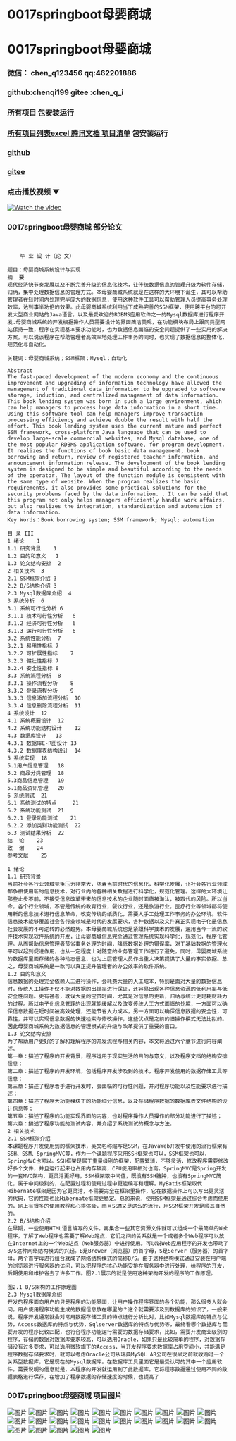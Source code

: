 # 0017springboot母婴商城


# 0017springboot母婴商城

### 微信： chen_q123456  qq:462201886
### github:chenqi199 gitee :chen_q_i

### [所有项目](https://github.com/GraduationProject-springboot/allSpringbootProjects) 包安装运行

### [所有项目列表excel 腾讯文档 项目清单](https://docs.qq.com/sheet/DSHRFSVZ5aEVYT3N3?tab=BB08J2) 包安装运行

### [github](https://chenqi199.github.io)

### [gitee](https://gitee.com/chen_q_i)

### 点击播放视频 ▼
[![Watch the video](https://i.sstatic.net/Vp2cE.png)](https://player.bilibili.com/player.html?isOutside=true&aid=BV16ia6epENY&bvid=BV16ia6epENY&cid=500001610569147&p=18)



### 0017springboot母婴商城 部分论文
```

﻿
    毕 业 设 计（论 文）

题目：母婴商城系统设计与实现
摘  要
现代经济快节奏发展以及不断完善升级的信息化技术，让传统数据信息的管理升级为软件存储，归纳，集中处理数据信息的管理方式。本母婴商城系统就是在这样的大环境下诞生，其可以帮助管理者在短时间内处理完毕庞大的数据信息，使用这种软件工具可以帮助管理人员提高事务处理效率，达到事半功倍的效果。此母婴商城系统利用当下成熟完善的SSM框架，使用跨平台的可开发大型商业网站的Java语言，以及最受欢迎的RDBMS应用软件之一的Mysql数据库进行程序开发.母婴商城系统的开发根据操作人员需要设计的界面简洁美观，在功能模块布局上跟同类型网站保持一致，程序在实现基本要求功能时，也为数据信息面临的安全问题提供了一些实用的解决方案。可以说该程序在帮助管理者高效率地处理工作事务的同时，也实现了数据信息的整体化，规范化与自动化。

关键词：母婴商城系统；SSM框架；Mysql；自动化

Abstract
The fast-paced development of the modern economy and the continuous improvement and upgrading of information technology have allowed the management of traditional data information to be upgraded to software storage, induction, and centralized management of data information. This book lending system was born in such a large environment, which can help managers to process huge data information in a short time. Using this software tool can help managers improve transaction processing efficiency and achieve double the result with half the effort. This book lending system uses the current mature and perfect SSM framework, cross-platform Java language that can be used to develop large-scale commercial websites, and Mysql database, one of the most popular RDBMS application software, for program development. It realizes the functions of book basic data management, book borrowing and return, review of registered teacher information, and announcement information release. The development of the book lending system is designed to be simple and beautiful according to the needs of the operator. The layout of the function module is consistent with the same type of website. When the program realizes the basic requirements, it also provides some practical solutions for the security problems faced by the data information. . It can be said that this program not only helps managers efficiently handle work affairs, but also realizes the integration, standardization and automation of data information.
Key Words：Book borrowing system; SSM framework; Mysql; automation

目 录	III
1 绪论	1
1.1 研究背景	1
1.2 目的和意义	1
1.3 论文结构安排	2
2 相关技术	3
2.1 SSM框架介绍	3
2.2 B/S结构介绍	3
2.3 Mysql数据库介绍	4
3 系统分析	6
3.1 系统可行性分析	6
3.1.1 技术可行性分析	6
3.1.2 经济可行性分析	6
3.1.3 运行可行性分析	6
3.2 系统性能分析	7
3.2.1 易用性指标	7
3.2.2 可扩展性指标	7
3.2.3 健壮性指标	7
3.2.4 安全性指标	8
3.3 系统流程分析	8
3.3.1 操作流程分析	8
3.3.2 登录流程分析	9
3.3.3 信息添加流程分析	10
3.3.4 信息删除流程分析	11
4 系统设计	12
4.1 系统概要设计	12
4.2 系统功能结构设计	12
4.3 数据库设计	13
4.3.1 数据库E-R图设计	13
4.3.2 数据库表结构设计	14
5 系统实现	18
5.1用户信息管理	18
5.2 商品分类管理	18
5.3商品信息管理	19
5.1商品资讯管理	20
6 系统测试	21
6.1 系统测试的特点 	21
6.2 系统功能测试	21
6.2.1 登录功能测试	21
6.2.2 添加类别功能测试	22
6.3 测试结果分析	22
结  论	23
致  谢	24
参考文献	25

1 绪论
1.1 研究背景
当前社会各行业领域竞争压力非常大，随着当前时代的信息化，科学化发展，让社会各行业领域都争相使用新的信息技术，对行业内的各种相关数据进行科学化，规范化管理。这样的大环境让那些止步不前，不接受信息改革带来的信息技术的企业随时面临被淘汰，被取代的风险。所以当今，各个行业领域，不管是传统的教育行业，餐饮行业，还是旅游行业，医疗行业等领域都将使用新的信息技术进行信息革命，改变传统的纸质化，需要人手工处理工作事务的办公环境。软件信息技术能够覆盖社会各行业领域是时代的发展要求，各种数据以及文件真正实现电子化是信息社会发展的不可逆转的必然趋势。本母婴商城系统也是紧跟科学技术的发展，运用当今一流的软件技术实现软件系统的开发，让母婴商城信息完全通过管理系统实现科学化，规范化，程序化管理。从而帮助信息管理者节省事务处理的时间，降低数据处理的错误率，对于基础数据的管理水平可以起到促进作用，也从一定程度上对随意的业务管理工作进行了避免，同时，母婴商城系统的数据库里面存储的各种动态信息，也为上层管理人员作出重大决策提供了大量的事实依据。总之，母婴商城系统是一款可以真正提升管理者的办公效率的软件系统。
1.2 目的和意义
信息数据的处理完全依赖人工进行操作，会耗费大量的人工成本，特别是面对大量的数据信息时，传统人工操作不仅不能对数据的出错率进行保证，还容易出现各种信息资源的低利用率与低安全性问题。更有甚者，耽误大量的宝贵时间，尤其是对信息的更新，归纳与统计更是耗财耗力的过程。所以电子化信息管理的出现就能缓解以及改变传统人工方式面临的处境，一方面可以确保信息数据在短时间被高效处理，还能节省人力成本，另一方面可以确保信息数据的安全性，可靠性，并可以实现信息数据的快速检索与修改操作，这些优点是之前的旧操作模式无法比拟的。因此母婴商城系统为数据信息的管理模式的升级与改革提供了重要的窗口。
1.3 论文结构安排
为了帮助用户更好的了解和理解程序的开发流程与相关内容，本文将通过六个章节进行内容阐述。
第一章：描述了程序的开发背景，程序运用于现实生活的目的与意义，以及程序文档的结构安排信息；
第二章：描述了程序的开发环境，包括程序开发涉及到的技术，程序开发使用的数据存储工具等信息；
第三章：描述了程序着手进行开发时，会面临的可行性问题，并对程序功能以及性能要求进行描述；
第四章：描述了程序大功能模块下的功能细分信息，以及存储程序数据的数据库表文件结构的设计信息等；
第五章：描述了程序的功能实现界面的内容，也对程序操作人员操作的部分功能进行了描述；
第六章：描述了程序功能的测试内容，并介绍了系统测试的概念与方法。
2 相关技术
2.1 SSM框架介绍
本课题程序开发使用到的框架技术，英文名称缩写是SSM，在JavaWeb开发中使用的流行框架有SSH、SSM、SpringMVC等，作为一个课题程序采用SSH框架也可以，SSM框架也可以，SpringMVC也可以。SSH框架是属于重量级别的框架，配置繁琐，不够灵活，修改程序需要修改好多个文件，并且运行起来也占用内存较高，CPU使用率相对也高，SpringMVC是Spring开发的一套MVC架构，更灵活更好用，SSM框架取中间值，既没有SSH臃肿，也没有SpringMVC简化，属于中间级别的，在配置过程和使用过程中更能编写和理解。MyBatis框架取代Hibernate框架是因为它更灵活，不需要完全在框架里操作，它在数据操作上可以写出更灵活的代码，它的性能也比Hibernate框架更稳定。总的来说，使用SSM框架是通过综合考虑而使用的，网上有很多的使用教程和心得体会，而且SSM又是这么的流行，用SSM框架开发是顺其自然的。
2.2 B/S结构介绍  
在早期，一些使用HTML语言编写的文件，再集合一些其它资源文件就可以组成一个最简单的Web程序，了解了Web程序也需要了解Web站点，它们之间的关系就是一个或者多个Web程序可以放在Internet上的一个Web站点（Web服务器）中进行使用。可以说Web应用程序的开发也带动了B/S这种网络结构模式的兴起。B是Brower（浏览器）的首字母，S是Server（服务器）的首字母，两个首字母进行组合就成了网络结构模式的简称B/S。由于这种结构模式通过安装在用户端的浏览器进行服务器的访问，可以把程序的核心功能安排在服务器中进行处理，给程序的开发，后期使用和维护省去了许多工作。图2.1展示的就是使用这种架构开发的程序的工作原理。

图2.1 B/S架构的工作原理图
2.3 Mysql数据库介绍
开发的程序面向用户的只是程序的功能界面，让用户操作程序界面的各个功能，那么很多人就会问，用户使用程序功能生成的数据信息放在哪里的？这个就需要涉及到数据库的知识了，一般来说，程序开发通常就会对常用数据存储工具的特点进行分析比对，比如Mysql数据库的特点与优势，Access数据库的特点与优势，Sqlserver数据库的特点与优势等，最终看哪个数据库与需要开发的程序比较匹配，也符合程序功能运行需要的数据存储要求，比如，需要开发商业级别的程序，存储的数据对数据库要求较高，可以选用Oracle，如果只是比较简单的程序，对数据存储没有过多要求，可以选用微软旗下的Access，当开发程序要求数据库占用空间小，并能满足程序数据存储要求时，就可以考虑Oracle公司从瑞典MySQL AB公司在很早之前就收购过一个关系型数据库，它是现在的Mysql数据库。在数据库工具里面它是最受认可的其中一个应用软件。需要说明的信息就是，本程序的开发就运用到了此数据库。它将程序数据通过使用不同的数据表格进行保存，在增加了程序数据的存储速度的时候，也提高了

```
### 0017springboot母婴商城 项目图片
![图片](/images/0017springbootimg_014.jpg)
![图片](/images/0017springbootimg_015.jpg)
![图片](/images/0017springbootimg_001.jpg)
![图片](/images/0017springbootimg_017.jpg)
![图片](/images/0017springbootimg_003.jpg)
![图片](/images/0017springbootimg_002.jpg)
![图片](/images/0017springbootimg_016.jpg)
![图片](/images/0017springbootimg_012.jpg)
![图片](/images/0017springbootimg_006.jpg)
![图片](/images/0017springbootimg_007.jpg)
![图片](/images/0017springbootimg_013.jpg)
![图片](/images/0017springbootimg_005.jpg)
![图片](/images/0017springbootimg_011.jpg)
![图片](/images/0017springbootimg_010.jpg)
![图片](/images/0017springbootimg_004.jpg)
![图片](/images/0017springbootimg_009.jpg)
![图片](/images/0017springbootimg_021.jpg)
![图片](/images/0017springbootimg_020.jpg)
![图片](/images/0017springbootimg_008.jpg)
![图片](/images/0017springbootimg_022.jpg)
![图片](/images/0017springbootimg_023.jpg)
![图片](/images/0017springbootimg_024.jpg)
![图片](/images/0017springbootimg_018.jpg)
![图片](/images/0017springbootimg_019.jpg)
![图片](/images/0017springbootimg_025.jpg)








